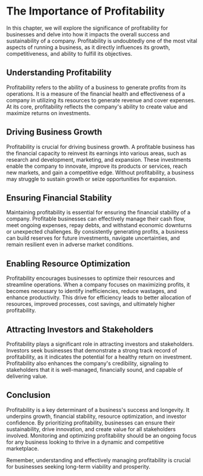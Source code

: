 The Importance of Profitability
========================================

In this chapter, we will explore the significance of profitability for businesses and delve into how it impacts the overall success and sustainability of a company. Profitability is undoubtedly one of the most vital aspects of running a business, as it directly influences its growth, competitiveness, and ability to fulfill its objectives.

Understanding Profitability
---------------------------

Profitability refers to the ability of a business to generate profits from its operations. It is a measure of the financial health and effectiveness of a company in utilizing its resources to generate revenue and cover expenses. At its core, profitability reflects the company's ability to create value and maximize returns on investments.

Driving Business Growth
-----------------------

Profitability is crucial for driving business growth. A profitable business has the financial capacity to reinvest its earnings into various areas, such as research and development, marketing, and expansion. These investments enable the company to innovate, improve its products or services, reach new markets, and gain a competitive edge. Without profitability, a business may struggle to sustain growth or seize opportunities for expansion.

Ensuring Financial Stability
----------------------------

Maintaining profitability is essential for ensuring the financial stability of a company. Profitable businesses can effectively manage their cash flow, meet ongoing expenses, repay debts, and withstand economic downturns or unexpected challenges. By consistently generating profits, a business can build reserves for future investments, navigate uncertainties, and remain resilient even in adverse market conditions.

Enabling Resource Optimization
------------------------------

Profitability encourages businesses to optimize their resources and streamline operations. When a company focuses on maximizing profits, it becomes necessary to identify inefficiencies, reduce wastages, and enhance productivity. This drive for efficiency leads to better allocation of resources, improved processes, cost savings, and ultimately higher profitability.

Attracting Investors and Stakeholders
-------------------------------------

Profitability plays a significant role in attracting investors and stakeholders. Investors seek businesses that demonstrate a strong track record of profitability, as it indicates the potential for a healthy return on investment. Profitability also enhances the company's credibility, signaling to stakeholders that it is well-managed, financially sound, and capable of delivering value.

Conclusion
----------

Profitability is a key determinant of a business's success and longevity. It underpins growth, financial stability, resource optimization, and investor confidence. By prioritizing profitability, businesses can ensure their sustainability, drive innovation, and create value for all stakeholders involved. Monitoring and optimizing profitability should be an ongoing focus for any business looking to thrive in a dynamic and competitive marketplace.

Remember, understanding and effectively managing profitability is crucial for businesses seeking long-term viability and prosperity.
